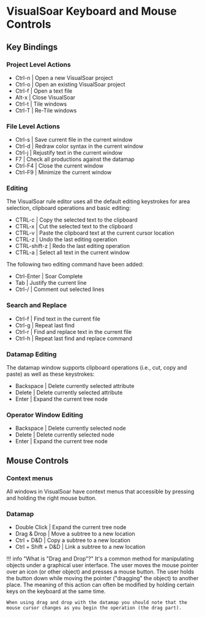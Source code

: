 # VisualSoar Keyboard and Mouse Controls

## Key Bindings

### Project Level Actions

*   Ctrl-n | Open a new VisualSoar project
*   Ctrl-o | Open an existing VisualSoar project
*   Ctrl-f | Open a text file
*   Alt-x | Close VisualSoar
*   Ctrl-t | Tile windows
*   Ctrl-T | Re-Tile windows

### File Level Actions

*   Ctrl-s | Save current file in the current window
*   Ctrl-d | Redraw color syntax in the current window
*   Ctrl-j | Rejustify text in the current window
*   F7 | Check all productions against the datamap
*   Ctrl-F4 | Close the current window
*   Ctrl-F9 | Minimize the current window

### Editing

The VisualSoar rule editor uses all the default editing keystrokes
for area selection, clipboard operations and basic editing:

* CTRL-c | Copy the selected text to the clipboard
* CTRL-x | Cut the selected text to the clipboard
* CTRL-v | Paste the clipboard text at the current cursor location
* CTRL-z | Undo the last editing operation
* CTRL-shift-z | Redo the last editing operation
* CTRL-a | Select all text in the current window

The following two editing command have been added:

*   Ctrl-Enter | Soar Complete
*   Tab | Justify the current line
*   Ctrl-/ | Comment out selected lines

### Search and Replace

*   Ctrl-f | Find text in the current file
*   Ctrl-g | Repeat last find
*   Ctrl-r | Find and replace text in the current file
*   Ctrl-h | Repeat last find and replace command

### Datamap Editing

The datamap window supports clipboard operations (i.e., cut, copy
and paste) as well as these keystrokes:

*   Backspace | Delete currently selected attribute
*   Delete | Delete currently selected attribute
*   Enter | Expand the current tree node

### Operator Window Editing

*   Backspace | Delete currently selected node
*   Delete | Delete currently selected node
*   Enter | Expand the current tree node

## Mouse Controls

### Context menus

All windows in VisualSoar have context menus that
accessible by pressing and holding the right mouse
button.

### Datamap

*   Double Click | Expand the current tree node
*   Drag & Drop | Move a subtree to a new location
*   Ctrl + D&D | Copy a subtree to a new location
*   Ctrl + Shift + D&D | Link a subtree to a new location

!!! info "What is "Drag and Drop"?"
    It's a common method for manipulating objects under a graphical user
    interface. The user moves the mouse pointer over an icon (or other
    object) and presses a mouse button. The user holds the button down
    while moving the pointer ("dragging" the object) to another place.
    The meaning of this action can often be modified by holding certain
    keys on the keyboard at the same time.

    When using drag and drop with the datamap you should note that the
    mouse cursor changes as you begin the operation (the drag part).
